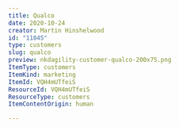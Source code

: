```yaml
---
title: Qualco
date: 2020-10-24
creator: Martin Hinshelwood
id: "11845"
type: customers
slug: qualco
preview: nkdagility-customer-qualco-200x75.png
ItemType: customers
ItemKind: marketing
ItemId: VQH4mUTfeiS
ResourceId: VQH4mUTfeiS
ResourceType: customers
ItemContentOrigin: human

---
```


